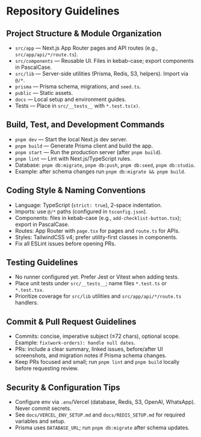 # Repository Guidelines

## Project Structure & Module Organization
- `src/app` — Next.js App Router pages and API routes (e.g., `src/app/api/*/route.ts`).
- `src/components` — Reusable UI. Files in kebab-case; export components in PascalCase.
- `src/lib` — Server-side utilities (Prisma, Redis, S3, helpers). Import via `@/*`.
- `prisma` — Prisma schema, migrations, and `seed.ts`.
- `public` — Static assets.
- `docs` — Local setup and environment guides.
- Tests — Place in `src/__tests__` with `*.test.ts(x)`.

## Build, Test, and Development Commands
- `pnpm dev` — Start the local Next.js dev server.
- `pnpm build` — Generate Prisma client and build the app.
- `pnpm start` — Run the production server (after `pnpm build`).
- `pnpm lint` — Lint with Next.js/TypeScript rules.
- Database: `pnpm db:migrate`, `pnpm db:push`, `pnpm db:seed`, `pnpm db:studio`.
- Example: after schema changes run `pnpm db:migrate && pnpm build`.

## Coding Style & Naming Conventions
- Language: TypeScript (`strict: true`), 2-space indentation.
- Imports: use `@/*` paths (configured in `tsconfig.json`).
- Components: files in kebab-case (e.g., `add-checklist-button.tsx`); export in PascalCase.
- Routes: App Router with `page.tsx` for pages and `route.ts` for APIs.
- Styles: TailwindCSS v4; prefer utility-first classes in components.
- Fix all ESLint issues before opening PRs.

## Testing Guidelines
- No runner configured yet. Prefer Jest or Vitest when adding tests.
- Place unit tests under `src/__tests__`; name files `*.test.ts` or `*.test.tsx`.
- Prioritize coverage for `src/lib` utilities and `src/app/api/*/route.ts` handlers.

## Commit & Pull Request Guidelines
- Commits: concise, imperative subject (≤72 chars), optional scope.
  Example: `fix(work-orders): handle null dates`.
- PRs: include a clear summary, linked issues, before/after UI screenshots, and migration notes if Prisma schema changes.
- Keep PRs focused and small; run `pnpm lint` and `pnpm build` locally before requesting review.

## Security & Configuration Tips
- Configure env via `.env`/Vercel (database, Redis, S3, OpenAI, WhatsApp). Never commit secrets.
- See `docs/VERCEL_ENV_SETUP.md` and `docs/REDIS_SETUP.md` for required variables and setup.
- Prisma uses `DATABASE_URL`; run `pnpm db:migrate` after schema updates.

